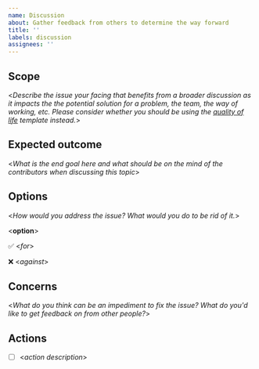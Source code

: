 ```yaml
---
name: Discussion
about: Gather feedback from others to determine the way forward
title: ''
labels: discussion
assignees: ''
---
```


## Scope

<_Describe the issue your facing that benefits from a broader discussion as it impacts the the potential solution for a problem, the team, the way of working, etc. Please consider whether you should be using the [quality of life](qol_pain_point.md) template instead._>

## Expected outcome

<_What is the end goal here and what should be on the mind of the contributors when discussing this topic_>

## Options

<_How would you address the issue? What would you do to be rid of it._>

<__option__>

:white_check_mark: <_for_>

:x: <_against_>

## Concerns

<_What do you think can be an impediment to fix the issue? What do you'd like to get feedback on from other people?_>

## Actions

- [ ] <_action description_>
